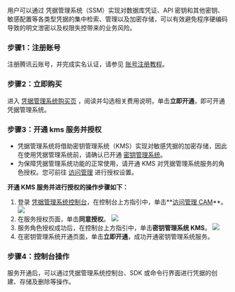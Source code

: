 用户可以通过 凭据管理系统（SSM）实现对数据库凭证、API 密钥和其他密钥、敏感配置等各类型凭据的集中检索、管理以及加密存储，可以有效避免程序硬编码导致的明文泄密以及权限失控带来的业务风险。
### 步骤1：注册账号
注册腾讯云账号，并完成实名认证，请参见 [账号注册教程](https://cloud.tencent.com/document/product/378/17985)。

### 步骤2：立即购买
进入 [凭据管理系统购买页](https://buy.cloud.tencent.com/ssm) ，阅读并勾选相关费用说明，单击**立即开通**，即可开通凭据管理系统。

### 步骤3：开通 kms 服务并授权
- 凭据管理系统将借助密钥管理系统（KMS）实现对敏感凭据的加密存储，因此在使用凭据管理系统前，请确认已开通 [密钥管理系统](https://cloud.tencent.com/product/kms)。
- 为保障凭据管理系统功能的正常使用，请开通 KMS 对凭据管理系统服务的角色授权。您可前往 [访问管理](https://console.cloud.tencent.com/cam/role/grant?roleName=SSM_QCSRole&policyName=QcloudAccessForSSMRole&principal=eyJzZXJ2aWNlIjoic3NtLnFjbG91ZC5jb20ifQ%3D%3D&serviceType=ssm&s_url=https://console.cloud.tencent.com/ssm) 进行授权设置。

**开通 KMS 服务并进行授权的操作步骤如下：**
1. 登录 [凭据管理系统控制台](https://console.cloud.tencent.com/kms2)，在控制台上方指引中，单击**[访问管理 CAM](https://console.cloud.tencent.com/cam/role/grant?roleName=SSM_QCSRole&policyName=QcloudAccessForSSMRole&principal=eyJzZXJ2aWNlIjoic3NtLnFjbG91ZC5jb20ifQ%3D%3D&serviceType=ssm&s_url=https://console.cloud.tencent.com/ssm)**。
![](https://main.qcloudimg.com/raw/60e1f0a0e653d57a84b34a09c7f58016.png)
3. 在服务授权页面，单击**同意授权**。
![](https://main.qcloudimg.com/raw/6b5525c8dffe7acfd0e945367c7e7875.png)
4. 服务角色授权成功后，在控制台上方指引中，单击**密钥管理系统 KMS**。
![](https://main.qcloudimg.com/raw/8d6c971fde72cd2d14fbf79326dbe0b8.png)
5. 在密钥管理系统开通页面，单击**立即开通**，成功开通密钥管理系统服务。

### 步骤4：控制台操作
服务开通后，可以通过凭据管理系统控制台、SDK 或命令行界面进行凭据的创建、存储及删除等操作。
